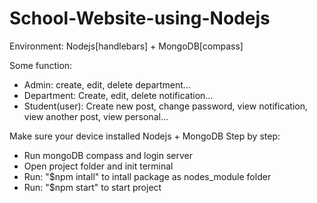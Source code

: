 # School-Website-using-Nodejs

Environment: Nodejs[handlebars] + MongoDB[compass]

Some function:
+ Admin: create, edit, delete department...
+ Department: Create, edit, delete notification...
+ Student(user): Create new post, change password, view notification, view another post, view personal...

Make sure your device installed Nodejs + MongoDB
Step by step:
+ Run mongoDB compass and login server
+ Open project folder and init terminal
+ Run: "$npm intall" to intall package as nodes_module folder
+ Run: "$npm start" to start project
